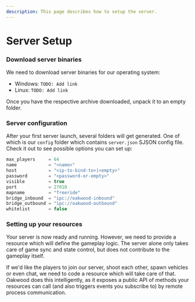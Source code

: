 ```yaml
---
description: This page describes how to setup the server.
---
```


# Server Setup

### Download server binaries

We need to download server binaries for our operating system:

* Windows: `TODO: Add link`
* Linux: `TODO: Add link`

Once you have the respective archive downloaded, unpack it to an empty folder.

### Server configuration

After your first server launch, several folders will get generated. One of which is our `config` folder which contains `server.json` SJSON config file. Check it out to see possible options you can set up:

```javascript
max_players     = 64
name            = "<name>"
host            = "<ip-to-bind-to>|<empty>"
password        = "<password-or-empty>"
visible         = true
port            = 27010
mapname         = "freeride"
bridge_inbound  = "ipc://oakwood-inbound"
bridge_outbound = "ipc://oakwood-outbound"
whitelist       = false
```

### Setting up your resources

Your server is now ready and running. However, we need to provide a resource which will define the gameplay logic. The server alone only takes care of game sync and state control, but does not contribute to the gameplay itself.

If we'd like the players to join our server, shoot each other, spawn vehicles or even chat, we need to code a resource which will take care of that. Oakwood does this intelligently, as it exposes a public API of methods your resources can call \(and also triggers events you subscribe to\) by remote process communication.

